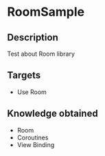 # RoomSample
## Description
Test about Room library

## Targets
* Use Room

## Knowledge obtained
* Room
* Coroutines
* View Binding